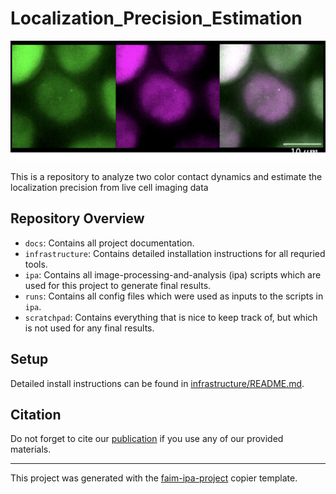 <!-- start abstract -->
# Localization_Precision_Estimation

![alt text](image_analysis/image/illustration_data.png)

This is a repository to analyze two color contact dynamics and estimate the localization precision from live cell imaging data


<!-- end abstract -->

## Repository Overview
* `docs`: Contains all project documentation.
* `infrastructure`: Contains detailed installation instructions for all requried tools.
* `ipa`: Contains all image-processing-and-analysis (ipa) scripts which are used for this project to generate final results.
* `runs`: Contains all config files which were used as inputs to the scripts in `ipa`.
* `scratchpad`: Contains everything that is nice to keep track of, but which is not used for any final results.

## Setup
Detailed install instructions can be found in [infrastructure/README.md](image_analysis/infrastructure/README.md).

## Citation
Do not forget to cite our [publication]() if you use any of our provided materials.

---
This project was generated with the [faim-ipa-project](https://fmi-faim.github.io/ipa-project-template/) copier template.

